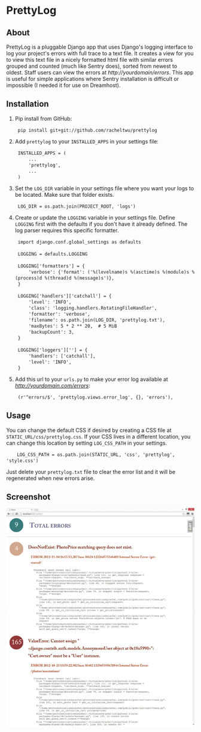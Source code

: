 PrettyLog
================

About
-----
PrettyLog is a pluggable Django app that uses Django's logging interface to log your project's errors with full trace to a text file. It creates a view for you to view this text file in a nicely formatted html file with similar errors grouped and counted (much like Sentry does), sorted from newest to oldest. Staff users can view the errors at *http://yourdomain/errors*. This app is useful for simple applications where Sentry installation is difficult or impossible (I needed it for use on Dreamhost).


Installation
------------

1. Pip install from GitHub:

        pip install git+git://github.com/racheltwu/prettylog

2. Add `prettylog` to your `INSTALLED_APPS` in your settings file:

        INSTALLED_APPS = (
            ...
            'prettylog',
            ...
        )

3. Set the `LOG_DIR` variable in your settings file where you want your logs to be located. Make sure that folder exists.

        LOG_DIR = os.path.join(PROJECT_ROOT, 'logs')

5. Create or update the `LOGGING` variable in your settings file. Define `LOGGING` first with the defaults if you don't have it already defined. The log parser requires this specific formatter.

        import django.conf.global_settings as defaults

        LOGGING = defaults.LOGGING

        LOGGING['formatters'] = {
            'verbose': {'format': ('%(levelname)s %(asctime)s %(module)s %(process)d %(thread)d %(message)s')},
        }

        LOGGING['handlers']['catchall'] = {
            'level': 'INFO',
            'class': 'logging.handlers.RotatingFileHandler',
            'formatter': 'verbose',
            'filename': os.path.join(LOG_DIR, 'prettylog.txt'),
            'maxBytes': 5 * 2 ** 20,  # 5 MiB
            'backupCount': 3,
        }

        LOGGING['loggers'][''] = {
            'handlers': ['catchall'],
            'level': 'INFO',
        }

4. Add this url to your `urls.py` to make your error log available at *http://yourdomain.com/errors*:

        (r'^errors/$', 'prettylog.views.error_log', {}, 'errors'),


Usage
-----

You can change the default CSS if desired by creating a CSS file at `STATIC_URL/css/prettylog.css`. If your CSS lives in a different location, you can change this location by setting `LOG_CSS_PATH` in your settings.

        LOG_CSS_PATH = os.path.join(STATIC_URL, 'css', 'prettylog', 'style.css')

Just delete your `prettylog.txt` file to clear the error list and it will be regenerated when new errors arise.

Screenshot
----------

![](https://github.com/racheltwu/prettylog/raw/master/screenshot.jpg "PrettyLog Screenshot")